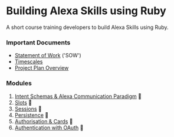 # Building Alexa Skills using Ruby

A short course training developers to build Alexa Skills using Ruby.

### Important Documents

* [Statement of Work](https://docs.google.com/document/d/13Z8VsSefBNiwTGKlrqSN8rv0VkslAgyuENXRH91DVOk/edit) ('SOW')
* [Timescales](https://docs.google.com/a/makersacademy.com/spreadsheets/d/13KXsUNkH1DqymUEGvvgDTR0OktEDMeIrRdtVh3B3jPQ/edit?usp=sharing)
* [Project Plan Overview](https://docs.google.com/document/d/1J05IInaOtXW2GCzCJncmwAmMlJYQcVxG3KCuvEwlSWM/edit?usp=sharing)

### Modules

1. [Intent Schemas & Alexa Communication Paradigm](modules/1) :construction:
1. [Slots](modules/2) :construction:
1. [Sessions](modules/3) :construction:
1. [Persistence](modules/4) :construction:
1. [Authorisation & Cards](modules/5) :construction:
1. [Authentication with OAuth](modules/6) :construction:
